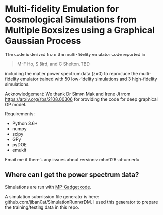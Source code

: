 # Multi-fidelity Emulation for Cosmological Simulations from Multiple Boxsizes using a Graphical Gaussian Process

The code is derived from the multi-fidelity emulator code reported in

> M-F Ho, S Bird, and C Shelton. TBD

including the matter power spectrum data (z=0) to reproduce the multi-fidelity emulator trained with 50 low-fidelity simulations and 3 high-fidelity simulations.

Acknowledgement: We thank Dr Simon Mak and Irene Ji from https://arxiv.org/abs/2108.00306 for providing the code for deep graphical GP model. 

Requirements:
- Python 3.6+
- numpy
- scipy
- GPy
- pyDOE
- emukit


Email me if there's any issues about versions: mho026-at-ucr.edu


## Where can I get the power spectrum data?

Simulations are run with [MP-Gadget code](https://github.com/MP-Gadget/MP-Gadget/).

A simulation submission file generator is here: github.com/jibanCat/SimulationRunnerDM.
I used this generator to prepare the training/testing data in this repo.

